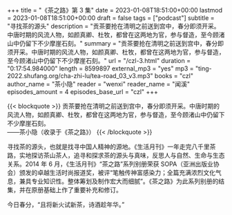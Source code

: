+++
title = "《茶之路》第 3 集"
date = 2023-01-08T18:51:00+00:00
lastmod = 2023-01-08T18:51:00+00:00
draft = false
tags = ["podcast"]
subtitle = "寻找茶的源头"
description = "贡茶要抢在清明之前送到宫中，春分即须开采。中唐时期的风流人物，如颜真卿、杜牧，都曾在这两地为官，参与督造，至今顾渚山中仍留下不少摩崖石刻。"
summary = "贡茶要抢在清明之前送到宫中，春分即须开采。中唐时期的风流人物，如颜真卿、杜牧，都曾在这两地为官，参与督造，至今顾渚山中仍留下不少摩崖石刻。"
url = "/czl-3.html"
duration = "0:17:54.984000"
length = 8599897
external_mp3 = "yes"
mp3 = "ting-2022.shufang.org/cha-zhi-lu/tea-road_03_v3.mp3"
books = "czl"
author_name = "茶小隐"
reader = "wenxi"
reader_name = "闻溪"
episodes_amount = 4
episodes_base_url = "czl"
+++

{{< blockquote >}}
贡茶要抢在清明之前送到宫中，春分即须开采。中唐时期的风流人物，如颜真卿、杜牧，都曾在这两地为官，参与督造，至今顾渚山中仍留下不少摩崖石刻。  
——茶小隐（收录于《茶之路》）
{{< /blockquote >}}

寻找茶的源头，也就是找寻中国人精神的源地。《生活月刊》一年走完八千里茶路，实地探访茶山茶人，追寻和探求茶的源头与真味，反思人与自然、生命与生态关系。2014 年 6 月，《生活月刊》“茶之路”系列别册荣获 SOPA（亚洲出版业协会）颁发的卓越生活时尚报道奖，被评“笔触传神富感染力；全篇充满浓烈文化气息，兼具专业知识性。整体筹划及制作宏大而细腻”。《茶之路》为此系列别册的结集，并在原册基础上作了重要补充和修订。

今日春分，“且将新火试新茶，诗酒趁年华。”
